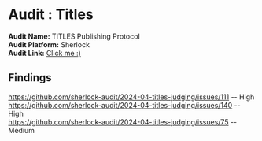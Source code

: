 # Audit : Titles

**Audit Name:** TITLES Publishing Protocol                              
**Audit Platform:** Sherlock                        
**Audit Link:** [Click me :)](https://audits.sherlock.xyz/contests/326?filter=results)                                                      


## Findings 
https://github.com/sherlock-audit/2024-04-titles-judging/issues/111 -- High                                 
https://github.com/sherlock-audit/2024-04-titles-judging/issues/140 -- High                                        
https://github.com/sherlock-audit/2024-04-titles-judging/issues/75  -- Medium

